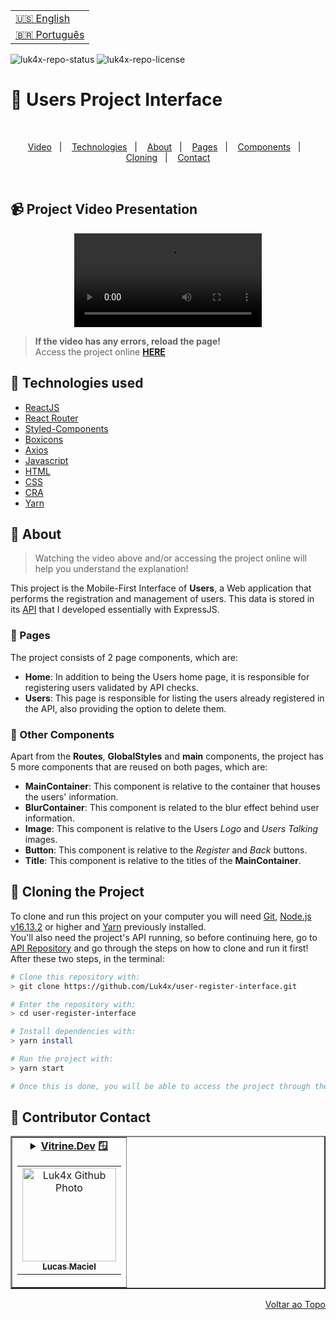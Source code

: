 <table align="right">
  <tr>
    <td>
      <a href="readme-en.md">🇺🇸 English</a>
    </td>
  </tr>
  <tr>
    <td>
      <a href="README.md">🇧🇷 Português</a>
    </td>
  </tr>
</table>

![luk4x-repo-status](https://img.shields.io/badge/Status-Finished-lightgrey?style=for-the-badge&logo=headspace&logoColor=green&color=lightgrey)
![luk4x-repo-license](https://img.shields.io/github/license/Luk4x/user-register-interface?style=for-the-badge&logo=unlicense&logoColor=lightgrey)
# 👥 Users Project Interface

<br>
<p align="center">
  <a href="#-project-video-presentation">Video</a>&nbsp;&nbsp;&nbsp;|&nbsp;&nbsp;&nbsp;
  <a href="#-technologies-used">Technologies</a>&nbsp;&nbsp;&nbsp;|&nbsp;&nbsp;&nbsp;
  <a href="#-about">About</a>&nbsp;&nbsp;&nbsp;|&nbsp;&nbsp;&nbsp;
  <a href="#-pages">Pages</a>&nbsp;&nbsp;&nbsp;|&nbsp;&nbsp;&nbsp;
  <a href="#-other-components">Components</a>&nbsp;&nbsp;&nbsp;|&nbsp;&nbsp;&nbsp;
  <a href="#-cloning-the-project">Cloning</a>&nbsp;&nbsp;&nbsp;|&nbsp;&nbsp;&nbsp;
  <a href="#-contributor-contact">Contact</a>
</p>
<br>

## 📹 Project Video Presentation
<div align="center">
  <video src="https://user-images.githubusercontent.com/86276393/178159009-587ced80-df99-4808-bc91-b142cb9fd0a8.mp4">
</div>

> **If the video has any errors, reload the page!**<br>
> Access the project online **[HERE](https://luk4x-user-register.netlify.app/)**

## 🚀 Technologies used

- [ReactJS](https://pt-br.reactjs.org)
- [React Router](https://v5.reactrouter.com/web/guides/quick-start)
- [Styled-Components](https://styled-components.com)
- [Boxicons](https://boxicons.com/usage)
- [Axios](https://axios-http.com/docs/intro)
- [Javascript](https://developer.mozilla.org/en-US/docs/Web/JavaScript)
- [HTML](https://developer.mozilla.org/en-US/docs/Web/HTML)
- [CSS](https://developer.mozilla.org/en-US/docs/Web/CSS)
- [CRA](https://create-react-app.dev/)
- [Yarn](https://yarnpkg.com/)

## 📝 About

> Watching the video above and/or accessing the project online will help you understand the explanation!

This project is the Mobile-First Interface of **Users**, a Web application that performs the registration and management of users. This data is stored in its [API](https://github.com/Luk4x/user-register-API) that I developed essentially with ExpressJS.
  
### 📄 Pages

The project consists of 2 page components, which are:
  
  - **Home**: In addition to being the Users home page, it is responsible for registering users validated by API checks.
  - **Users**: This page is responsible for listing the users already registered in the API, also providing the option to delete them.

### 📑 Other Components

Apart from the **Routes**, **GlobalStyles** and **main** components, the project has 5 more components that are reused on both pages, which are:
  
  - **MainContainer**: This component is relative to the container that houses the users' information.
  - **BlurContainer**: This component is related to the blur effect behind user information.
  - **Image**: This component is relative to the Users _Logo_ and _Users Talking_ images.
  - **Button**: This component is relative to the _Register_ and _Back_ buttons.
  - **Title**: This component is relative to the titles of the **MainContainer**.

## 📖 Cloning the Project

To clone and run this project on your computer you will need [Git](https://git-scm.com/), [Node.js v16.13.2](https://nodejs.org/en/) or higher and [Yarn](https://yarnpkg.com/) previously installed.<br>
You'll also need the project's API running, so before continuing here, go to [API Repository](https://github.com/Luk4x/user-register-API) and go through the steps on how to clone and run it first!<br>
After these two steps, in the terminal:

```bash
# Clone this repository with:
> git clone https://github.com/Luk4x/user-register-interface.git

# Enter the repository with:
> cd user-register-interface

# Install dependencies with:
> yarn install

# Run the project with:
> yarn start

# Once this is done, you will be able to access the project through the link that will appear in the terminal! (something like http://localhost:3000/ or http://127.0.0.1:5173/)
```

## 🤝 Contributor Contact

<table border="2">
  <tr>
    <td align="center">
      <details>
        <summary>
          <b><a href="https://cursos.alura.com.br/vitrinedev/lucasmacielf">Vitrine.Dev</a> 🪟</b>
          <table>
            <tr>
              <td align="center">
                <a href="https://github.com/Luk4x">
                  <img src="https://avatars.githubusercontent.com/Luk4x" width="150px;" alt="Luk4x Github Photo"/>
                </a>
                <br>
                <a href="https://www.linkedin.com/in/lucasmacielf/">
                  <sub>
                    <b>Lucas Maciel</b>
                  </sub>
                </a>
              </td>
            </tr>
          </table>
        </summary>

| :placard: Vitrine.Dev | Lucas Maciel |
| -------------  | --- |
| :sparkles: Name        | **👥 Users Project Interface**
| :label: Technologies | reactjs, styled-components, javascript, react router, boxicons, axios, css, html, CRA, yarn
| :camera: Img         | <img src="https://user-images.githubusercontent.com/86276393/202927139-4708267e-5196-48be-84bb-2eaaada5f467.png#vitrinedev" alt="vitrine.dev thumb" width="100%"/>

</details>
</td>
</tr>
</table>

<p align="right">
  <a href="#-users-project-interface">Voltar ao Topo</a>
</p>
